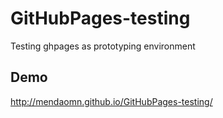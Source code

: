 # GitHubPages-testing
Testing ghpages as prototyping environment

## Demo

http://mendaomn.github.io/GitHubPages-testing/
